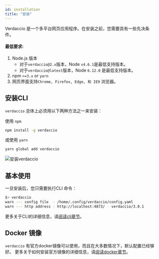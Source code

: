 ```yaml
---
id: installation
title: "安装"
---
```

Verdaccio 是一个多平台网页应用程序。在安装之前，您需要具有一些先决条件。

#### 最低要求:

1. Node.js 版本 
    - 对于`verdaccio@2.x`版本，Node `v4.6.1`是最低支持版本。
    - 对于`verdaccio@latest`版本，Node `6.12.0` 是最低支持版本。
2. npm `>=3.x` or `yarn`
3. 网页界面支持`Chrome, Firefox, Edge, 和 IE9` 浏览器。

## 安装CLI

`verdaccio` 总体上必须用以下两种方法之一来安装：

使用 `npm`

```bash
npm install -g verdaccio
```

或使用 `yarn`

```bash
yarn global add verdaccio
```

![安装verdaccio](/svg/install_verdaccio.gif)

## 基本使用

一旦安装后，您只需要执行CLI 命令：

```bash
$> verdaccio
warn --- config file  - /home/.config/verdaccio/config.yaml
warn --- http address - http://localhost:4873/ - verdaccio/3.0.1
```

更多关于CLI的详细信息，请[阅读cli章节](cli.md)。

## Docker 镜像

`verdaccio` 有官方docker镜像可以使用，而且在大多数情况下，默认配置已经够好。 更多关于如何安装官方镜像的详细信息，请[阅读docker章节](docker.md)。